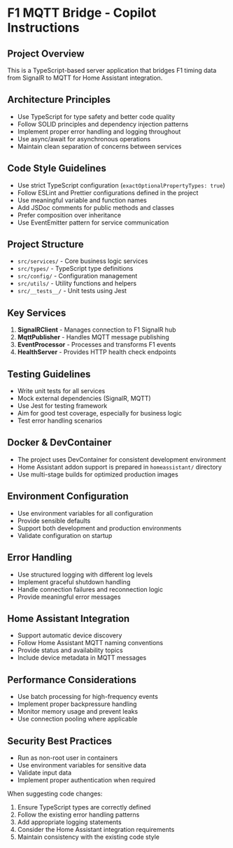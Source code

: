 <!-- Use this file to provide workspace-specific custom instructions to Copilot. For more details, visit https://code.visualstudio.com/docs/copilot/copilot-customization#_use-a-githubcopilotinstructionsmd-file -->

# F1 MQTT Bridge - Copilot Instructions

## Project Overview
This is a TypeScript-based server application that bridges F1 timing data from SignalR to MQTT for Home Assistant integration.

## Architecture Principles
- Use TypeScript for type safety and better code quality
- Follow SOLID principles and dependency injection patterns
- Implement proper error handling and logging throughout
- Use async/await for asynchronous operations
- Maintain clean separation of concerns between services

## Code Style Guidelines
- Use strict TypeScript configuration (`exactOptionalPropertyTypes: true`)
- Follow ESLint and Prettier configurations defined in the project
- Use meaningful variable and function names
- Add JSDoc comments for public methods and classes
- Prefer composition over inheritance
- Use EventEmitter pattern for service communication

## Project Structure
- `src/services/` - Core business logic services
- `src/types/` - TypeScript type definitions
- `src/config/` - Configuration management
- `src/utils/` - Utility functions and helpers
- `src/__tests__/` - Unit tests using Jest

## Key Services
1. **SignalRClient** - Manages connection to F1 SignalR hub
2. **MqttPublisher** - Handles MQTT message publishing
3. **EventProcessor** - Processes and transforms F1 events
4. **HealthServer** - Provides HTTP health check endpoints

## Testing Guidelines
- Write unit tests for all services
- Mock external dependencies (SignalR, MQTT)
- Use Jest for testing framework
- Aim for good test coverage, especially for business logic
- Test error handling scenarios

## Docker & DevContainer
- The project uses DevContainer for consistent development environment
- Home Assistant addon support is prepared in `homeassistant/` directory
- Use multi-stage builds for optimized production images

## Environment Configuration
- Use environment variables for all configuration
- Provide sensible defaults
- Support both development and production environments
- Validate configuration on startup

## Error Handling
- Use structured logging with different log levels
- Implement graceful shutdown handling
- Handle connection failures and reconnection logic
- Provide meaningful error messages

## Home Assistant Integration
- Support automatic device discovery
- Follow Home Assistant MQTT naming conventions
- Provide status and availability topics
- Include device metadata in MQTT messages

## Performance Considerations
- Use batch processing for high-frequency events
- Implement proper backpressure handling
- Monitor memory usage and prevent leaks
- Use connection pooling where applicable

## Security Best Practices
- Run as non-root user in containers
- Use environment variables for sensitive data
- Validate input data
- Implement proper authentication when required

When suggesting code changes:
1. Ensure TypeScript types are correctly defined
2. Follow the existing error handling patterns
3. Add appropriate logging statements
4. Consider the Home Assistant integration requirements
5. Maintain consistency with the existing code style
